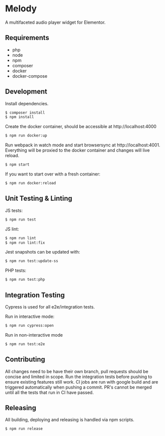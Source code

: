 Melody
========

A multifaceted audio player widget for Elementor.

## Requirements

* php
* node
* npm
* composer
* docker
* docker-compose

## Development

Install dependencies.

```sh
$ composer install
$ npm install
```

Create the docker container, should be accessible at http://localhost:4000

```sh
$ npm run docker:up
```

Run webpack in watch mode and start browsersync at http://localhost:4001. Everything will be proxied to the docker container and changes will live reload.

```sh
$ npm start
```

If you want to start over with a fresh container:

```sh
$ npm run docker:reload
```

## Unit Testing & Linting

JS tests:

```sh
$ npm run test
```

JS lint:

```sh
$ npm run lint
$ npm run lint:fix
```

Jest snapshots can be updated with:

```sh
$ npm run test:update-ss
```

PHP tests:

```sh
$ npm run test:php
```

## Integration Testing

Cypress is used for all e2e/integration tests.

Run in interactive mode:

```sh
$ npm run cypress:open
```
Run in non-interactive mode

```sh
$ npm run test:e2e
```

## Contributing

All changes need to be have their own branch, pull requests should be concise and limited in scope. Run the integration tests before pushing to ensure existing features still work. CI jobs are run with google build and are triggered automatically when pushing a commit. PR's cannot be merged until all the tests that run in CI have passed.

## Releasing

All building, deploying and releasing is handled via npm scripts.

```sh
$ npm run release
```
